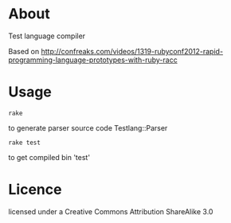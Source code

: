 About
=======
Test language compiler

Based on http://confreaks.com/videos/1319-rubyconf2012-rapid-programming-language-prototypes-with-ruby-racc

Usage
=======

	rake
to generate parser source code Testlang::Parser

	rake test
to get compiled bin 'test'

Licence
=======
licensed under a Creative Commons Attribution ShareAlike 3.0 